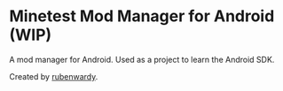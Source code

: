 # Minetest Mod Manager for Android (WIP)

A mod manager for Android. Used as a project to learn the Android SDK.

Created by [rubenwardy](http://rubenwardy.com).
